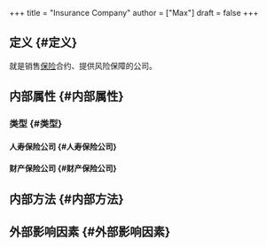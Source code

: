 +++
title = "Insurance Company"
author = ["Max"]
draft = false
+++

## 定义 {#定义}

就是销售[保险](20210211201935-insurance.md)合约、提供风险保障的公司。


## 内部属性 {#内部属性}


### 类型 {#类型}


#### 人寿保险公司 {#人寿保险公司}


#### 财产保险公司 {#财产保险公司}


## 内部方法 {#内部方法}


## 外部影响因素 {#外部影响因素}
